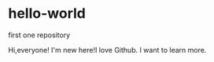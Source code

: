 # hello-world
first one repository

Hi,everyone!
 I'm new here!I love Github.
 I want to learn more.
